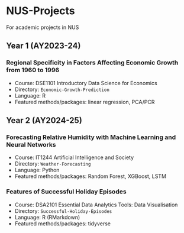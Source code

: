 # NUS-Projects
For academic projects in NUS

## Year 1 (AY2023-24)


### Regional Specificity in Factors Affecting Economic Growth from 1960 to 1996
- Course: DSE1101 Introductory Data Science for Economics
- Directory: `Economic-Growth-Prediction`
- Language: R
- Featured methods/packages: linear regression, PCA/PCR
  

## Year 2 (AY2024-25)


### Forecasting Relative Humidity with Machine Learning and Neural Networks
- Course: IT1244 Artificial Intelligence and Society
- Directory: `Weather-Forecasting`
- Language: Python
- Featured methods/packages: Random Forest, XGBoost, LSTM


### Features of Successful Holiday Episodes
- Course: DSA2101 Essential Data Analytics Tools: Data Visualisation
- Directory: `Successful-Holiday-Episodes`
- Language: R (RMarkdown)
- Featured methods/packages: tidyverse
